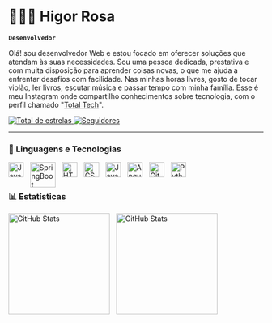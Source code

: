 # 👩🏻‍💻 Higor Rosa

**`Desenvolvedor `**

Olá! sou desenvolvedor Web e estou focado em oferecer soluções que atendam às suas necessidades. Sou uma pessoa dedicada, prestativa e com muita disposição para aprender coisas novas, o que me ajuda a enfrentar desafios com facilidade. Nas minhas horas livres, gosto de tocar violão, ler livros, escutar música e passar tempo com minha família. Esse é meu Instagram onde compartilho conhecimentos sobre tecnologia, com o perfil chamado "[Total Tech](https://www.instagram.com/total__tech__/)".

<p align="left">
        <a href="https://github.com/Higorhrs?tab=repositories">
        <img 
            alt="Total de estrelas" 
            title="Total de estrelas GitHub" 
            src="https://custom-icon-badges.demolab.com/github/stars/Higorhrs?color=55960c&style=for-the-badge&labelColor=488207&logo=star&label=estrelas"
        />
    </a>
    <a href="https://github.com/Higorhrs?tab=followers">
        <img 
            alt="Seguidores" 
            title="Me siga no GitHub" 
            src="https://custom-icon-badges.demolab.com/github/followers/Higorhrs?color=236ad3&labelColor=1155ba&style=for-the-badge&logo=github&label=Seguidores&logoColor=white"
        />
    </a>
</p>

---

### 🤖 Linguagens e Tecnologias



<img 
    align="left" 
    alt="Java"
    title="Java" 
    width="30px" 
    style="padding-right: 10px;" 
    src="https://camo.githubusercontent.com/0d4b500c99671bf83bcb747e4f25f3da28765f2bbb4cdd9733c09f9a46381aaa/68747470733a2f2f63646e2e6a7364656c6976722e6e65742f67682f64657669636f6e732f64657669636f6e2f69636f6e732f6a6176612f6a6176612d6f726967696e616c2e737667" 
/>
<img 
    align="left" 
    alt="SpringBoot"
    title="SpringBoot" 
    width="50px" 
    style="padding-right: 10px;" 
    src="[[https://media2.dev.to/dynamic/image/width=800%2Cheight=%2Cfit=scale-down%2Cgravity=auto%2Cformat=auto/https%3A%2F%2Fpbs.twimg.com%2Fprofile_images%2F1235868806079057921%2FfTL08u_H_400x400.png](https://magickiat.wordpress.com/wp-content/uploads/2017/01/spring-boot-logo.png](https://camo.githubusercontent.com/d6ad5d657e1b955836a94ee8f1251d05ee4961ae658bd2df777df3faff4a0925/68747470733a2f2f6d65646961322e6465762e746f2f64796e616d69632f696d6167652f77696474683d3830302532436865696768743d2532436669743d7363616c652d646f776e253243677261766974793d6175746f253243666f726d61743d6175746f2f68747470732533412532462532467062732e7477696d672e636f6d25324670726f66696c655f696d616765732532463132333538363838303630373930353739323125324666544c3038755f485f343030783430302e706e67))" 
/>
<img 
    align="left" 
    alt="HTML"
    title="HTML" 
    width="30px" 
    style="padding-right: 10px;" 
    src="https://cdn.jsdelivr.net/gh/devicons/devicon@latest/icons/html5/html5-original.svg" 
/>
<img 
    align="left" 
    alt="CSS" 
    title="CSS"
    width="30px" 
    style="padding-right: 10px;" 
    src="https://cdn.jsdelivr.net/gh/devicons/devicon@latest/icons/css3/css3-original.svg" 
/>
<img 
    align="left" 
    alt="JavaScript" 
    title="JavaScript"
    width="30px" 
    style="padding-right: 10px;" 
    src="https://cdn.jsdelivr.net/gh/devicons/devicon@latest/icons/javascript/javascript-original.svg" 
/>
<img 
    align="left" 
    alt="Angular" 
    title="Angular"
    width="30px" 
    style="padding-right: 10px;" 
    src="https://camo.githubusercontent.com/f4482ba65310f8a3ec5ec1c49714decca11fa5665fd648bac9f90d5a9dbc53cc/68747470733a2f2f63646e2e6a7364656c6976722e6e65742f67682f64657669636f6e732f64657669636f6e2f69636f6e732f616e67756c61726a732f616e67756c61726a732d706c61696e2e737667" 
/>

<img 
    align="left" 
    alt="Git" 
    title="Git"
    width="30px" 
    style="padding-right: 10px;" 
    src="https://cdn.jsdelivr.net/gh/devicons/devicon@latest/icons/git/git-original.svg" 
/>
<img 
    align="left" 
    alt="Python" 
    title="Python"
    width="30px" 
    style="padding-right: 10px;" 
    src="https://cdn.jsdelivr.net/gh/devicons/devicon@latest/icons/python/python-original.svg" 
/>

<br/>
<br/>

### 📊 Estatísticas

<p>
  <img 
    align="left" 
    alt="GitHub Stats" 
    height="200" 
    style="padding-right: 10px;" 
    src="https://github-readme-stats.vercel.app/api?username=Higorhrs&show_icons=true&theme=tokyonight&include_all_commits=true&locale=pt-br" 
  />



<img 
      align="left" 
      alt="GitHub Stats" 
      height="200" 
      src="https://github-readme-stats.vercel.app/api/top-langs/?username=Higorhrs&theme=tokyonight&layout=compact&custom_title=Tecnologias&langs_count=9" 
  />

</p>
